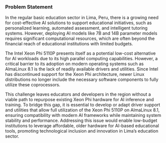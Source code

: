 ### **Problem Statement**  

In the regular basic education sector in Lima, Peru, there is a growing need for cost-effective AI solutions to support educational initiatives, such as personalized learning, automated assessment, and intelligent tutoring systems. However, deploying AI models like 7B and 14B parameter models requires significant computational resources, which are often beyond the financial reach of educational institutions with limited budgets.  

The Intel Xeon Phi 5110P presents itself as a potential low-cost alternative for AI workloads due to its high parallel computing capabilities. However, a critical barrier to its adoption on modern operating systems such as AlmaLinux 8.1 is the lack of readily available drivers and utilities. Since Intel has discontinued support for the Xeon Phi architecture, newer Linux distributions no longer include the necessary software components to fully utilize these coprocessors.  

This challenge leaves educators and developers in the region without a viable path to repurpose existing Xeon Phi hardware for AI inference and training. To bridge this gap, it is essential to develop or adapt driver support and utilities that allow full utilization of the Xeon Phi 5110P on AlmaLinux 8.1, ensuring compatibility with modern AI frameworks while maintaining system stability and performance. Addressing this issue would enable low-budget institutions to leverage affordable, older hardware for AI-based educational tools, promoting technological inclusion and innovation in Lima’s education sector.
